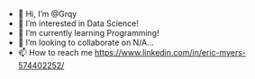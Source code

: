 - 👋 Hi, I’m @Grqy
- 👀 I’m interested in Data Science!
- 🌱 I’m currently learning Programming!
- 💞️ I’m looking to collaborate on N/A...
- 📫 How to reach me https://www.linkedin.com/in/eric-myers-574402252/

<!---
Grqy/Grqy is a ✨ special ✨ repository because its `README.md` (this file) appears on your GitHub profile.
You can click the Preview link to take a look at your changes.
--->
